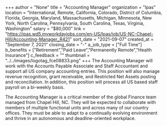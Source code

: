 +++
author = "None"
title = "Accounting Manager"
organization = "Ipas"
location = "International, Remote, California, Colorado, District of Columbia, Florida, Georgia, Maryland, Massachusetts, Michigan, Minnesota, New York, North Carolina, Pennsylvania, South Carolina, Texas, Virginia, Washington"
salary = "$80,000"
link = "https://ipas.wd5.myworkdayjobs.com/en-US/Ipas/job/US-NC-Chapel-Hill/Accounting-Manager_R421"
sort_date = "2021-09-07"
created_at = "September 7, 2021"
closing_date = "-"
a_job_type = ["Full Time"]
b_benefits = ["Retirement","Paid Leave","Permanently Remote","Health Insurance"]
c_feedback = ""
thumbnail = "../../images/logotag_fce08833.png"
+++
The Accounting Manager will work with the Accounts Payable Associate and Staff Accountant and support all US company accounting entries. This position will also manage revenue recognition, grant receivable, and Restricted Net Assets posting and reconciliation. In addition, this position will process all US based staff payroll on a bi-weekly basis. 

The Accounting Manager is a critical member of the global Finance team managed from Chapel Hill, NC. They will be expected to collaborate with members of multiple functional units and across many of our country offices. They must be able to adapt to a continually evolving environment and thrive in an autonomous and deadline-oriented workplace.